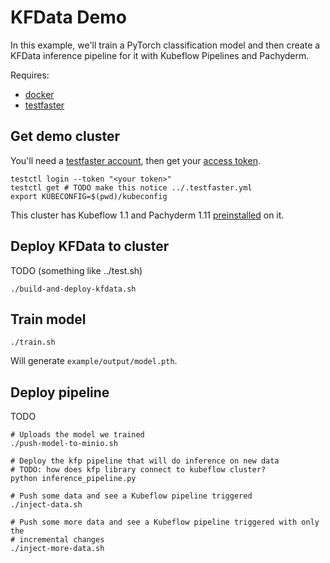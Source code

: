 # KFData Demo

In this example, we'll train a PyTorch classification model and then create a KFData inference pipeline for it with Kubeflow Pipelines and Pachyderm.

Requires:
- [docker](https://docs.docker.com/engine/install/)
- [testfaster](https://testfaster.ci)

## Get demo cluster

You'll need a [testfaster account](https://testfaster.ci/login), then get your [access token](https://testfaster.ci/access_token).

```
testctl login --token "<your token>"
testctl get # TODO make this notice ../.testfaster.yml
export KUBECONFIG=$(pwd)/kubeconfig
```

This cluster has Kubeflow 1.1 and Pachyderm 1.11 [preinstalled](../.testfaster.yml) on it.

## Deploy KFData to cluster

TODO (something like ../test.sh)

```
./build-and-deploy-kfdata.sh
```

## Train model

```
./train.sh
```

Will generate `example/output/model.pth`.

## Deploy pipeline

TODO

```
# Uploads the model we trained
./push-model-to-minio.sh

# Deploy the kfp pipeline that will do inference on new data
# TODO: how does kfp library connect to kubeflow cluster?
python inference_pipeline.py

# Push some data and see a Kubeflow pipeline triggered
./inject-data.sh

# Push some more data and see a Kubeflow pipeline triggered with only the
# incremental changes
./inject-more-data.sh
```

